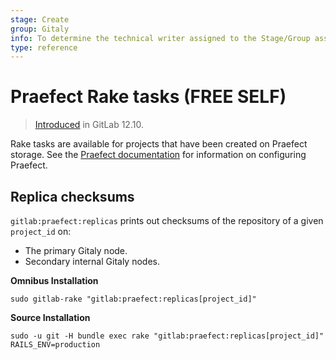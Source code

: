 ```yaml
---
stage: Create
group: Gitaly
info: To determine the technical writer assigned to the Stage/Group associated with this page, see https://about.gitlab.com/handbook/engineering/ux/technical-writing/#assignments
type: reference
---
```


# Praefect Rake tasks **(FREE SELF)**

> [Introduced](https://gitlab.com/gitlab-org/gitlab/-/merge_requests/28369) in GitLab 12.10.

Rake tasks are available for projects that have been created on Praefect storage. See the
[Praefect documentation](../gitaly/praefect.md) for information on configuring Praefect.

## Replica checksums

`gitlab:praefect:replicas` prints out checksums of the repository of a given `project_id` on:

- The primary Gitaly node.
- Secondary internal Gitaly nodes.

**Omnibus Installation**

```shell
sudo gitlab-rake "gitlab:praefect:replicas[project_id]"
```

**Source Installation**

```shell
sudo -u git -H bundle exec rake "gitlab:praefect:replicas[project_id]" RAILS_ENV=production
```
